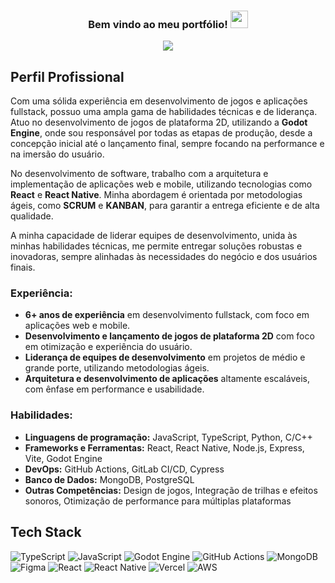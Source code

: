 <h3 align="center">
  Bem vindo ao meu portfólio!
  <img src="https://media.giphy.com/media/hvRJCLFzcasrR4ia7z/giphy.gif" width="28">
</h3>

<p align="center">
  <a href="https://github.com/CodeWhiteWeb/CodeWhiteWeb">
    <img src="https://readme-typing-svg.herokuapp.com?color=%2336BCF7&center=true&vCenter=true&lines=I+am+Allef+Schmidt;Eu+sou+Allef+Schmidt;Game+Developer;FullStack+Developer;Tech+Enthusiast;Mobile+Developer+%3C3">
  </a>
</p>

## Perfil Profissional

Com uma sólida experiência em desenvolvimento de jogos e aplicações fullstack, possuo uma ampla gama de habilidades técnicas e de liderança. Atuo no desenvolvimento de jogos de plataforma 2D, utilizando a **Godot Engine**, onde sou responsável por todas as etapas de produção, desde a concepção inicial até o lançamento final, sempre focando na performance e na imersão do usuário.

No desenvolvimento de software, trabalho com a arquitetura e implementação de aplicações web e mobile, utilizando tecnologias como **React** e **React Native**. Minha abordagem é orientada por metodologias ágeis, como **SCRUM** e **KANBAN**, para garantir a entrega eficiente e de alta qualidade.

A minha capacidade de liderar equipes de desenvolvimento, unida às minhas habilidades técnicas, me permite entregar soluções robustas e inovadoras, sempre alinhadas às necessidades do negócio e dos usuários finais.

### Experiência:

- **6+ anos de experiência** em desenvolvimento fullstack, com foco em aplicações web e mobile.
- **Desenvolvimento e lançamento de jogos de plataforma 2D** com foco em otimização e experiência do usuário.
- **Liderança de equipes de desenvolvimento** em projetos de médio e grande porte, utilizando metodologias ágeis.
- **Arquitetura e desenvolvimento de aplicações** altamente escaláveis, com ênfase em performance e usabilidade.

### Habilidades:

- **Linguagens de programação:** JavaScript, TypeScript, Python, C/C++
- **Frameworks e Ferramentas:** React, React Native, Node.js, Express, Vite, Godot Engine
- **DevOps:** GitHub Actions, GitLab CI/CD, Cypress
- **Banco de Dados:** MongoDB, PostgreSQL
- **Outras Competências:** Design de jogos, Integração de trilhas e efeitos sonoros, Otimização de performance para múltiplas plataformas
## Tech Stack
![TypeScript](https://img.shields.io/badge/typescript-%23007ACC.svg?style=for-the-badge&logo=typescript&logoColor=white)
![JavaScript](https://img.shields.io/badge/javascript-%23323330.svg?style=for-the-badge&logo=javascript&logoColor=%23F7DF1E)
![Godot Engine](https://img.shields.io/badge/GODOT-%23FFFFFF.svg?style=for-the-badge&logo=godot-engine)
![GitHub Actions](https://img.shields.io/badge/github%20actions-%232671E5.svg?style=for-the-badge&logo=githubactions&logoColor=white)
![MongoDB](https://img.shields.io/badge/MongoDB-%234ea94b.svg?style=for-the-badge&logo=mongodb&logoColor=white)
![Figma](https://img.shields.io/badge/figma-%23F24E1E.svg?style=for-the-badge&logo=figma&logoColor=white)
![React](https://img.shields.io/badge/react-%2320232a.svg?style=for-the-badge&logo=react&logoColor=%2361DAFB)
![React Native](https://img.shields.io/badge/react_native-%2320232a.svg?style=for-the-badge&logo=react&logoColor=%2361DAFB)
![Vercel](https://img.shields.io/badge/vercel-%23000000.svg?style=for-the-badge&logo=vercel&logoColor=white)
![AWS](https://img.shields.io/badge/AWS-%23FF9900.svg?style=for-the-badge&logo=amazon-aws&logoColor=white)


